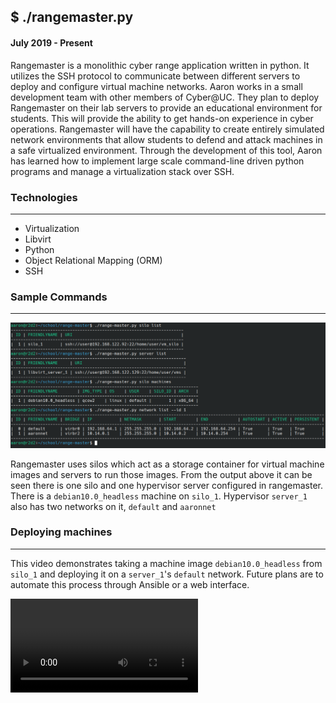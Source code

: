 ## $ ./rangemaster.py
#### July 2019 - Present

Rangemaster is a monolithic cyber range application written in python. It utilizes the SSH protocol to communicate between different servers to deploy and configure virtual machine networks. Aaron works in a small development team with other members of Cyber@UC. They plan to deploy Rangemaster on their lab servers to provide an educational environment for students. This will provide the ability to get hands-on experience in cyber operations. Rangemaster will have the capability to create entirely simulated network environments that allow students to defend and attack machines in a safe virtualized environment. Through the development of this tool, Aaron has learned how to implement large scale command-line driven python programs and manage a virtualization stack over SSH.

### Technologies

---

- Virtualization
- Libvirt
- Python
- Object Relational Mapping (ORM)
- SSH


### Sample Commands

---

![Rangemaster command examples](/content/images/range_master_demo.png "Rangemaster commande examples")

Rangemaster uses silos which act as a storage container for virtual machine images and servers to run those images. From the output above it can be seen there is one silo and one hypervisor server configured in rangemaster. There is a `debian10.0_headless` machine on `silo_1`. Hypervisor `server_1` also has two networks on it, `default` and `aaronnet` 

### Deploying machines

---

This video demonstrates taking a machine image `debian10.0_headless` from `silo_1` and deploying it on a `server_1`'s `default` network. Future plans are to automate this process through Ansible or a web interface.

<video autoplay loop>
  <source src="/content/videos/range_master_demo_deploy.mp4" type="video/mp4">
  Your browser does not support the video tag.
</video>
